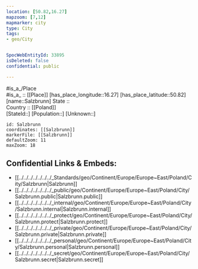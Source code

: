 ```yaml
---
location: [50.82,16.27] 
mapzoom: [7,12] 
mapmarker: city 
type: City
tags:
- geo/City


SpocWebEntityId: 33895
isDeleted: false
confidential: public

---
```

#is_a_/Place  
#is_a_ :: [[Place]] 
[has_place_longitude::16.27] 
[has_place_latitude::50.82] 
[name::Salzbrunn] 
State ::  
Country :: [[Poland]]  
[StateId::] 
[Population::] 
[Unknown::] 


```leaflet
id: Salzbrunn
coordinates: [[Salzbrunn]] 
markerFile: [[Salzbrunn]] 
defaultZoom: 11 
maxZoom: 18
```


## Confidential Links & Embeds: 
- [[../../../../../../../_Standards/geo/Continent/Europe/Europe~East/Poland/City/Salzbrunn|Salzbrunn]] 
- [[../../../../../../../_public/geo/Continent/Europe/Europe~East/Poland/City/Salzbrunn.public|Salzbrunn.public]] 
- [[../../../../../../../_internal/geo/Continent/Europe/Europe~East/Poland/City/Salzbrunn.internal|Salzbrunn.internal]] 
- [[../../../../../../../_protect/geo/Continent/Europe/Europe~East/Poland/City/Salzbrunn.protect|Salzbrunn.protect]] 
- [[../../../../../../../_private/geo/Continent/Europe/Europe~East/Poland/City/Salzbrunn.private|Salzbrunn.private]] 
- [[../../../../../../../_personal/geo/Continent/Europe/Europe~East/Poland/City/Salzbrunn.personal|Salzbrunn.personal]] 
- [[../../../../../../../_secret/geo/Continent/Europe/Europe~East/Poland/City/Salzbrunn.secret|Salzbrunn.secret]] 
